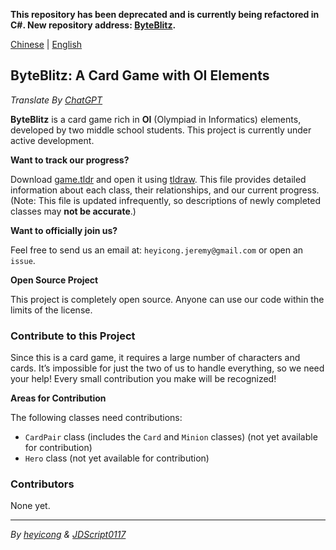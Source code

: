 **This repository has been deprecated and is currently being refactored in C#. New repository address: [ByteBlitz](https://github.com/JeremyHe1209/ByteBlitz).**

[Chinese](https://github.com/JeremyHe1209/ByteBlitz/blob/main/README.md) | [English](https://github.com/JeremyHe1209/ByteBlitz/blob/main/README-en.md)

## ByteBlitz: A Card Game with OI Elements

*Translate By [ChatGPT](https://chatgpt.com/)*

**ByteBlitz** is a card game rich in **OI** (Olympiad in Informatics) elements, developed by two middle school students. This project is currently under active development.

**Want to track our progress?**

Download [game.tldr](https://raw.githubusercontent.com/JeremyHe1209/ByteBlitz/main/game.tldr) and open it using [tldraw](https://www.tldraw.com). This file provides detailed information about each class, their relationships, and our current progress. (Note: This file is updated infrequently, so descriptions of newly completed classes may **not be accurate**.)

**Want to officially join us?**

Feel free to send us an email at: `heyicong.jeremy@gmail.com` or open an `issue`.

**Open Source Project**

This project is completely open source. Anyone can use our code within the limits of the license.

### Contribute to this Project

Since this is a card game, it requires a large number of characters and cards. It’s impossible for just the two of us to handle everything, so we need your help! Every small contribution you make will be recognized!

**Areas for Contribution**

The following classes need contributions:

- `CardPair` class (includes the `Card` and `Minion` classes) (not yet available for contribution)
- `Hero` class (not yet available for contribution)

### Contributors

None yet.

---

_By [heyicong](https://www.luogu.com.cn/user/725640) & [JDScript0117](https://www.luogu.com.cn/user/910593)_
